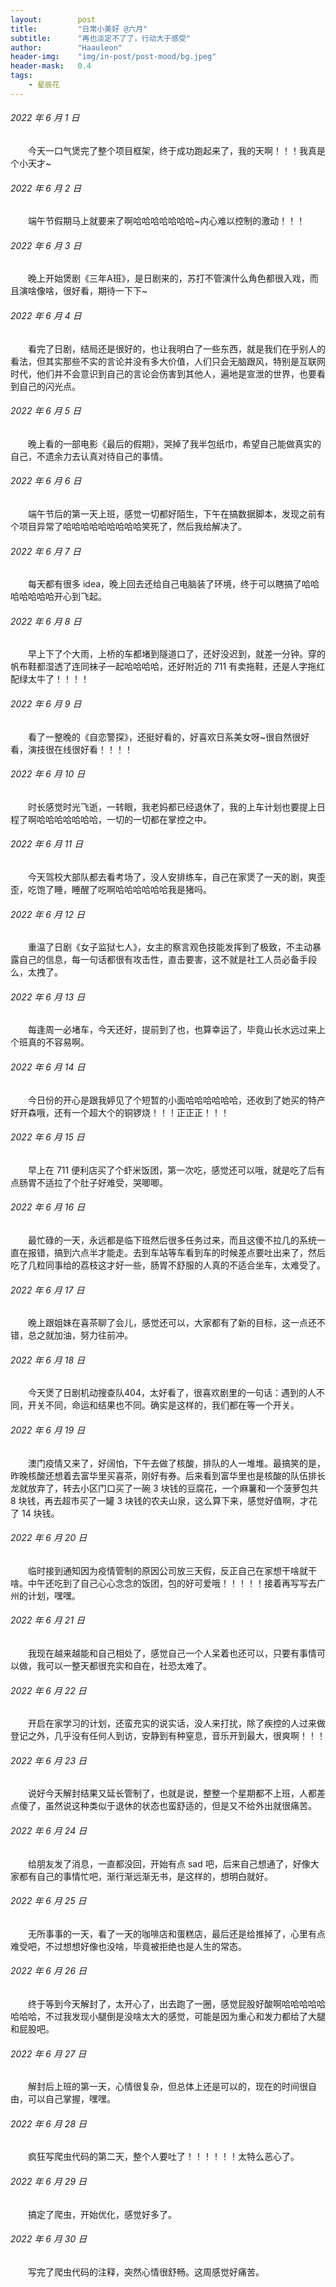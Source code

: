 ```yaml
---
layout:        post
title:         "日常小美好 @六月"
subtitle:      "再也淡定不了了，行动大于感受"
author:        "Haauleon"
header-img:    "img/in-post/post-mood/bg.jpeg"
header-mask:   0.4
tags:
    - 星辰花
---
```


###### 2022 年 6 月 1 日
&emsp;&emsp;今天一口气煲完了整个项目框架，终于成功跑起来了，我的天啊！！！我真是个小天才~

###### 2022 年 6 月 2 日
&emsp;&emsp;端午节假期马上就要来了啊哈哈哈哈哈哈哈~内心难以控制的激动！！！

###### 2022 年 6 月 3 日
&emsp;&emsp;晚上开始煲剧《三年A班》，是日剧来的，苏打不管演什么角色都很入戏，而且演啥像啥，很好看，期待一下下~

###### 2022 年 6 月 4 日
&emsp;&emsp;看完了日剧，结局还是很好的，也让我明白了一些东西，就是我们在乎别人的看法，但其实那些不实的言论并没有多大价值，人们只会无脑跟风，特别是互联网时代，他们并不会意识到自己的言论会伤害到其他人，遍地是宣泄的世界，也要看到自己的闪光点。

###### 2022 年 6 月 5 日
&emsp;&emsp;晚上看的一部电影《最后的假期》，哭掉了我半包纸巾，希望自己能做真实的自己，不遗余力去认真对待自己的事情。

###### 2022 年 6 月 6 日
&emsp;&emsp;端午节后的第一天上班，感觉一切都好陌生，下午在搞数据脚本，发现之前有个项目异常了哈哈哈哈哈哈哈哈哈笑死了，然后我给解决了。

###### 2022 年 6 月 7 日
&emsp;&emsp;每天都有很多 idea，晚上回去还给自己电脑装了环境，终于可以瞎搞了哈哈哈哈哈哈哈开心到飞起。

###### 2022 年 6 月 8 日
&emsp;&emsp;早上下了个大雨，上桥的车都堵到隧道口了，还好没迟到，就差一分钟。穿的帆布鞋都湿透了连同袜子一起哈哈哈哈，还好附近的 711 有卖拖鞋，还是人字拖红配绿太牛了！！！！

###### 2022 年 6 月 9 日
&emsp;&emsp;看了一整晚的《自恋警探》，还挺好看的，好喜欢日系美女呀~很自然很好看，演技很在线很好看！！！！

###### 2022 年 6 月 10 日
&emsp;&emsp;时长感觉时光飞逝，一转眼，我老妈都已经退休了，我的上车计划也要提上日程了啊哈哈哈哈哈哈哈，一切的一切都在掌控之中。

###### 2022 年 6 月 11 日
&emsp;&emsp;今天驾校大部队都去看考场了，没人安排练车，自己在家煲了一天的剧，爽歪歪，吃饱了睡，睡醒了吃啊哈哈哈哈哈哈我是猪吗。

###### 2022 年 6 月 12 日
&emsp;&emsp;重温了日剧《女子监狱七人》，女主的察言观色技能发挥到了极致，不主动暴露自己的信息，每一句话都很有攻击性，直击要害，这不就是社工人员必备手段么，太拽了。

###### 2022 年 6 月 13 日
&emsp;&emsp;每逢周一必堵车，今天还好，提前到了也，也算幸运了，毕竟山长水远过来上个班真的不容易啊。

###### 2022 年 6 月 14 日
&emsp;&emsp;今日份的开心是跟我婷见了个短暂的小面哈哈哈哈哈哈，还收到了她买的特产好开森哦，还有一个超大个的铜锣烧！！！正正正！！！

###### 2022 年 6 月 15 日
&emsp;&emsp;早上在 711 便利店买了个虾米饭团，第一次吃，感觉还可以哦，就是吃了后有点肠胃不适拉了个肚子好难受，哭唧唧。

###### 2022 年 6 月 16 日
&emsp;&emsp;最忙碌的一天，永远都是临下班然后很多任务过来，而且这傻不拉几的系统一直在报错，搞到六点半才能走。去到车站等车看到车的时候差点要吐出来了，然后吃了几粒同事给的荔枝这才好一些，肠胃不舒服的人真的不适合坐车，太难受了。

###### 2022 年 6 月 17 日
&emsp;&emsp;晚上跟姐妹在喜茶聊了会儿，感觉还可以，大家都有了新的目标，这一点还不错，总之就加油，努力往前冲。

###### 2022 年 6 月 18 日
&emsp;&emsp;今天煲了日剧机动搜查队404，太好看了，很喜欢剧里的一句话：遇到的人不同，开关不同，命运和结果也不同。确实是这样的，我们都在等一个开关。

###### 2022 年 6 月 19 日
&emsp;&emsp;澳门疫情又来了，好阔怕，下午去做了核酸，排队的人一堆堆。最搞笑的是，昨晚核酸还想着去富华里买喜茶，刚好有券。后来看到富华里也是核酸的队伍排长龙就放弃了，转去小区门口买了一碗 3 块钱的豆腐花，一个麻薯和一个菠萝包共 8 块钱，再去超市买了一罐 3 块钱的农夫山泉，这么算下来，感觉好值啊，才花了 14 块钱。

###### 2022 年 6 月 20 日
&emsp;&emsp;临时接到通知因为疫情管制的原因公司放三天假，反正自己在家想干啥就干啥。中午还吃到了自己心心念念的饭团，包的好可爱哦！！！！！接着再写写去广州的计划，嘿嘿。

###### 2022 年 6 月 21 日
&emsp;&emsp;我现在越来越能和自己相处了，感觉自己一个人呆着也还可以，只要有事情可以做，我可以一整天都很充实和自在，社恐太难了。

###### 2022 年 6 月 22 日
&emsp;&emsp;开启在家学习的计划，还蛮充实的说实话，没人来打扰，除了疾控的人过来做登记之外，几乎没有任何人到访，安静到有种窒息，音乐开到最大，很爽啊！！！

###### 2022 年 6 月 23 日
&emsp;&emsp;说好今天解封结果又延长管制了，也就是说，整整一个星期都不上班，人都差点傻了，虽然说这种类似于退休的状态也蛮舒适的，但是又不给外出就很痛苦。

###### 2022 年 6 月 24 日
&emsp;&emsp;给朋友发了消息，一直都没回，开始有点 sad 吧，后来自己想通了，好像大家都有自己的事情忙吧，渐行渐远渐无书，是这样的，想明白就好。

###### 2022 年 6 月 25 日
&emsp;&emsp;无所事事的一天，看了一天的咖啡店和蛋糕店，最后还是给推掉了，心里有点难受吧，不过想想好像也没啥，毕竟被拒绝也是人生的常态。

###### 2022 年 6 月 26 日
&emsp;&emsp;终于等到今天解封了，太开心了，出去跑了一圈，感觉屁股好酸啊哈哈哈哈哈哈哈哈，不过我发现小腿倒是没啥太大的感觉，可能是因为重心和发力都给了大腿和屁股吧。

###### 2022 年 6 月 27 日
&emsp;&emsp;解封后上班的第一天，心情很复杂，但总体上还是可以的，现在的时间很自由，可以自己掌握，嘿嘿。

###### 2022 年 6 月 28 日
&emsp;&emsp;疯狂写爬虫代码的第二天，整个人要吐了！！！！！！太特么恶心了。

###### 2022 年 6 月 29 日
&emsp;&emsp;搞定了爬虫，开始优化，感觉好多了。

###### 2022 年 6 月 30 日
&emsp;&emsp;写完了爬虫代码的注释，突然心情很舒畅。这周感觉好痛苦。